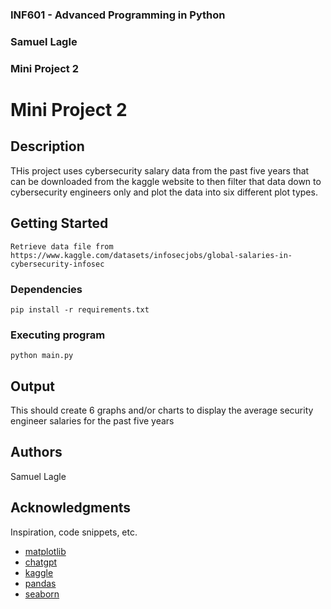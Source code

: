 ### INF601 - Advanced Programming in Python
### Samuel Lagle
### Mini Project 2


# Mini Project 2

## Description

THis project uses cybersecurity salary data from the past five years that can be downloaded from the kaggle website to then filter that data down to cybersecurity engineers only and plot the data into six different plot types.

## Getting Started

```
Retrieve data file from https://www.kaggle.com/datasets/infosecjobs/global-salaries-in-cybersecurity-infosec
```

### Dependencies

```
pip install -r requirements.txt
```

### Executing program

```
python main.py
```

## Output

This should create 6 graphs and/or charts to display the average security engineer salaries for the past five years

## Authors

Samuel Lagle

## Acknowledgments

Inspiration, code snippets, etc.
* [matplotlib](https://matplotlib.org/)
* [chatgpt](https://chatgpt.com/share/6717d285-8818-8000-a445-2c0aff5b1f3a)
* [kaggle](https://www.kaggle.com/datasets/infosecjobs/global-salaries-in-cybersecurity-infosec)
* [pandas](https://pandas.pydata.org/pandas-docs/stable/getting_started/index.html)
* [seaborn](https://seaborn.pydata.org/)